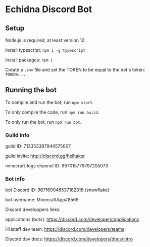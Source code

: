 # Echidna Discord Bot

## Setup

Node.js is required, at least version 12.

Install typescript: `npm i -g typescript`

Install packages: `npm i`

Create a `.env` file and set the TOKEN to be equal to the bot's token: `TOKEN=...`

## Running the bot

To compile and run the bot, run `npm start`.

To only compile the code, run `npm run build`.

To only run the bot, run `npm run bot`.

### Guild info

guild ID: 713353387944575007

guild invite: http://discord.gg/helltaker

minecraft-logs channel ID: 967015779797205073

### Bot info

bot Discord ID: 967160048537182318 (snowflake)

bot username: MinecraftApp#8569

Discord developpers links:

applications (bots): https://discord.com/developers/applications

HHstaff dev team: https://discord.com/developers/teams

Discord dev docs: https://discord.com/developers/docs/intro
